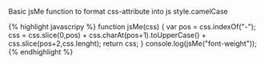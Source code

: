Basic jsMe function to format css-attribute into js style.camelCase

{% highlight javascripy %}
function jsMe(css) {
  var pos = css.indexOf("-");
  css = css.slice(0,pos)
       + css.charAt(pos+1).toUpperCase()
       + css.slice(pos+2,css.lenght);
  return css;
}
console.log(jsMe("font-weight"));
{% endhighlight %}
